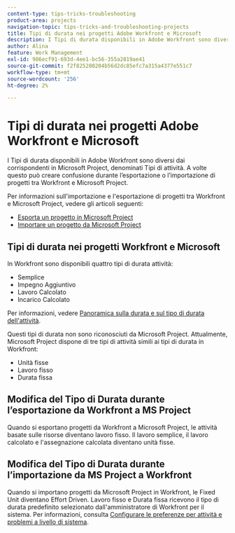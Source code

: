 ```yaml
---
content-type: tips-tricks-troubleshooting
product-area: projects
navigation-topic: tips-tricks-and-troubleshooting-projects
title: Tipi di durata nei progetti Adobe Workfront e Microsoft
description: I Tipi di durata disponibili in Adobe Workfront sono diversi dai corrispondenti in Microsoft Project, denominati Tipi di attività. A volte questo può creare confusione durante l’esportazione o l’importazione di progetti tra Workfront e Microsoft Project.
author: Alina
feature: Work Management
exl-id: 986ecf91-693d-4ee1-bc56-355a2819ae41
source-git-commit: f2f825280204b56d2dc85efc7a315a4377e551c7
workflow-type: tm+mt
source-wordcount: '256'
ht-degree: 2%

---
```


# Tipi di durata nei progetti Adobe Workfront e Microsoft

I Tipi di durata disponibili in Adobe Workfront sono diversi dai corrispondenti in Microsoft Project, denominati Tipi di attività. A volte questo può creare confusione durante l’esportazione o l’importazione di progetti tra Workfront e Microsoft Project.

Per informazioni sull&#39;importazione e l&#39;esportazione di progetti tra Workfront e Microsoft Project, vedere gli articoli seguenti:

* [Esporta un progetto in Microsoft Project](../../../manage-work/projects/manage-projects/export-project-to-ms-project.md)
* [Importare un progetto da Microsoft Project](../../../manage-work/projects/create-projects/import-project-from-ms-project.md)

## Tipi di durata nei progetti Workfront e Microsoft

In Workfront sono disponibili quattro tipi di durata attività:

* Semplice
* Impegno Aggiuntivo
* Lavoro Calcolato
* Incarico Calcolato

Per informazioni, vedere [Panoramica sulla durata e sul tipo di durata dell&#39;attività](../../../manage-work/tasks/taskdurtn/task-duration-and-duration-type.md).

Questi tipi di durata non sono riconosciuti da Microsoft Project. Attualmente, Microsoft Project dispone di tre tipi di attività simili ai tipi di durata in Workfront:

* Unità fisse
* Lavoro fisso
* Durata fissa

## Modifica del Tipo di Durata durante l’esportazione da Workfront a MS Project

Quando si esportano progetti da Workfront a Microsoft Project, le attività basate sulle risorse diventano lavoro fisso. Il lavoro semplice, il lavoro calcolato e l&#39;assegnazione calcolata diventano unità fisse.

## Modifica del Tipo di Durata durante l’importazione da MS Project a Workfront

Quando si importano progetti da Microsoft Project in Workfront, le Fixed Unit diventano Effort Driven. Lavoro fisso e Durata fissa ricevono il tipo di durata predefinito selezionato dall&#39;amministratore di Workfront per il sistema. Per informazioni, consulta [Configurare le preferenze per attività e problemi a livello di sistema](../../../administration-and-setup/set-up-workfront/configure-system-defaults/set-task-issue-preferences.md).

<!--
<note type="warning">
When a task has Calculated Work as the Duration Type and the default Duration Type in Setup is set as Calculated Assignment, then MS Project assignment allocations will be lost during the import.
<MadCap:conditionalText data-mc-conditions="QuicksilverOrClassic.Draft mode">
(drafting this because it is misleading)
</MadCap:conditionalText>
</note>
-->
